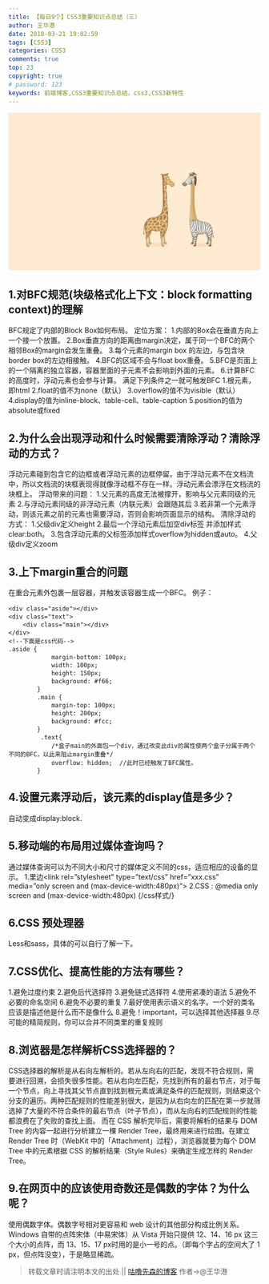 ```yaml
---
title: 【每日9个】CSS3重要知识点总结（三）
author: 王华港
date: 2018-03-21 19:02:59
tags: [CSS3]
categories: CSS3
comments: true
top: 23
copyright: true
# password: 123
keywords: 前端博客,CSS3重要知识点总结，css3,CSS3新特性
---
```

![](/images/pic/08.jpg)
## 1.对BFC规范(块级格式化上下文：block formatting context)的理解
BFC规定了内部的Block Box如何布局。
定位方案：
1.内部的Box会在垂直方向上一个接一个放置。
2.Box垂直方向的距离由margin决定，属于同一个BFC的两个相邻Box的margin会发生重叠。
3.每个元素的margin box 的左边，与包含块border box的左边相接触。
4.BFC的区域不会与float box重叠。
5.BFC是页面上的一个隔离的独立容器，容器里面的子元素不会影响到外面的元素。
6.计算BFC的高度时，浮动元素也会参与计算。
满足下列条件之一就可触发BFC
1.根元素，即html
2.float的值不为none（默认）
3.overflow的值不为visible（默认）
4.display的值为inline-block、table-cell、table-caption
5.position的值为absolute或fixed
## 2.为什么会出现浮动和什么时候需要清除浮动？清除浮动的方式？
浮动元素碰到包含它的边框或者浮动元素的边框停留。由于浮动元素不在文档流中，所以文档流的块框表现得就像浮动框不存在一样。浮动元素会漂浮在文档流的块框上。
浮动带来的问题：
1.父元素的高度无法被撑开，影响与父元素同级的元素
2.与浮动元素同级的非浮动元素（内联元素）会跟随其后
3.若非第一个元素浮动，则该元素之前的元素也需要浮动，否则会影响页面显示的结构。
清除浮动的方式：
1.父级div定义height
2.最后一个浮动元素后加空div标签 并添加样式clear:both。
3.包含浮动元素的父标签添加样式overflow为hidden或auto。
4.父级div定义zoom
## 3.上下margin重合的问题
在重合元素外包裹一层容器，并触发该容器生成一个BFC。
例子：
```
<div class="aside"></div>
<div class="text">
    <div class="main"></div>
</div>
<!--下面是css代码-->
.aside {
            margin-bottom: 100px;  
            width: 100px;
            height: 150px;
            background: #f66;
        }
        .main {
            margin-top: 100px;
            height: 200px;
            background: #fcc;
        }
         .text{
            /*盒子main的外面包一个div，通过改变此div的属性使两个盒子分属于两个不同的BFC，以此来阻止margin重叠*/
            overflow: hidden;  //此时已经触发了BFC属性。
        }
```
## 4.设置元素浮动后，该元素的display值是多少？
自动变成display:block.
## 5.移动端的布局用过媒体查询吗？
通过媒体查询可以为不同大小和尺寸的媒体定义不同的css，适应相应的设备的显示。
1.<head>里边<link rel=”stylesheet” type=”text/css” href=”xxx.css” media=”only screen and (max-device-width:480px)”>
2.CSS : @media only screen and (max-device-width:480px) {/css样式/}
## 6.CSS 预处理器
Less和sass，具体的可以自行了解一下。
## 7.CSS优化、提高性能的方法有哪些？
1.避免过度约束
2.避免后代选择符
3.避免链式选择符
4.使用紧凑的语法
5.避免不必要的命名空间
6.避免不必要的重复
7.最好使用表示语义的名字。一个好的类名应该是描述他是什么而不是像什么
8.避免！important，可以选择其他选择器
9.尽可能的精简规则，你可以合并不同类里的重复规则
## 8.浏览器是怎样解析CSS选择器的？
CSS选择器的解析是从右向左解析的。若从左向右的匹配，发现不符合规则，需要进行回溯，会损失很多性能。若从右向左匹配，先找到所有的最右节点，对于每一个节点，向上寻找其父节点直到找到根元素或满足条件的匹配规则，则结束这个分支的遍历。两种匹配规则的性能差别很大，是因为从右向左的匹配在第一步就筛选掉了大量的不符合条件的最右节点（叶子节点），而从左向右的匹配规则的性能都浪费在了失败的查找上面。
而在 CSS 解析完毕后，需要将解析的结果与 DOM Tree 的内容一起进行分析建立一棵 Render Tree，最终用来进行绘图。在建立 Render Tree 时（WebKit 中的「Attachment」过程），浏览器就要为每个 DOM Tree 中的元素根据 CSS 的解析结果（Style Rules）来确定生成怎样的 Render Tree。
## 9.在网页中的应该使用奇数还是偶数的字体？为什么呢？
使用偶数字体。偶数字号相对更容易和 web 设计的其他部分构成比例关系。Windows 自带的点阵宋体（中易宋体）从 Vista 开始只提供 12、14、16 px 这三个大小的点阵，而 13、15、17 px时用的是小一号的点。（即每个字占的空间大了 1 px，但点阵没变），于是略显稀疏。


>转载文章时请注明本文的出处 || [咕噜先森的博客](http://www.blog.54whg.cn) 作者->@王华港




<script>
var _hmt = _hmt || [];
(function() {
  var hm = document.createElement("script");
  hm.src = "https://hm.baidu.com/hm.js?cb26b3220fad854a3119dd8d11ddc6eb";
  var s = document.getElementsByTagName("script")[0]; 
  s.parentNode.insertBefore(hm, s);
})();
</script>
 